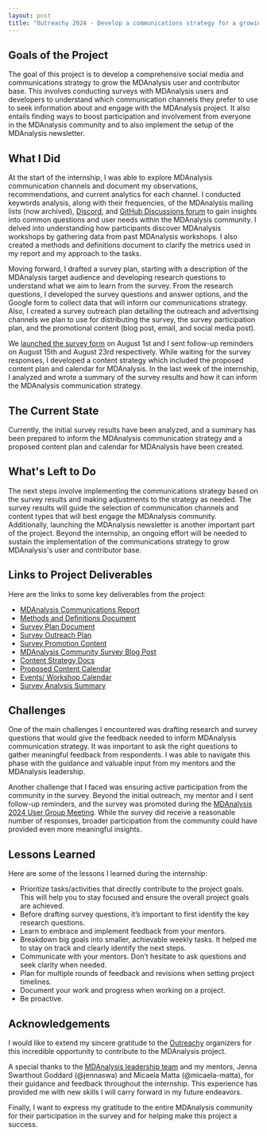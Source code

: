 ```yaml
---
layout: post
title: "Outreachy 2024 - Develop a communications strategy for a growing MDAnalysis user and contributor base"
---
```


## Goals of the Project

The goal of this project is to develop a comprehensive social media and communications strategy to grow the MDAnalysis user and contributor base. This involves conducting surveys with MDAnalysis users and developers to understand which communication channels they prefer to use to seek information about and engage with the MDAnalysis project. It also entails finding ways to boost participation and involvement from everyone in the MDAnalysis community and to also implement the setup of the MDAnalysis newsletter.

## What I Did

At the start of the internship, I was able to explore MDAnalysis communication channels and document my observations, recommendations, and current analytics for each channel. I conducted keywords analysis, along with their frequencies, of the MDAnalysis mailing lists (now archived), [Discord](https://discord.com/channels/807348386012987462/), and [GitHub Discussions forum](https://github.com/MDAnalysis/mdanalysis/discussions) to gain insights into common questions and user needs within the MDAnalysis community. I delved into understanding how participants discover MDAnalysis workshops by gathering data from past MDAnalysis workshops. I also created a methods and definitions document to clarify the metrics used in my report and my approach to the tasks.

Moving forward, I drafted a survey plan, starting with a description of the MDAnalysis target audience and developing research questions to understand what we aim to learn from the survey. From the research questions, I developed the survey questions and answer options, and the Google form to collect data that will inform our communications strategy. Also, I created a survey outreach plan detailing the outreach and advertising channels we plan to use for distributing the survey, the survey participation plan, and the promotional content (blog post, email, and social media post).

We [launched the survey form](https://www.mdanalysis.org/2024/07/31/survey-announcement/) on August 1st and I sent follow-up reminders on August 15th and August 23rd respectively. While waiting for the survey responses, I developed a content strategy which included the proposed content plan and calendar for MDAnalysis. In the last week of the internship, I analyzed and wrote a summary of the survey results and how it can inform the MDAnalysis communication strategy.

## The Current State

Currently, the initial survey results have been analyzed, and a summary has been prepared to inform the MDAnalysis communication strategy and a proposed content plan and calendar for MDAnalysis have been created.

## What's Left to Do

The next steps involve implementing the communications strategy based on the survey results and making adjustments to the strategy as needed. The survey results will guide the selection of communication channels and content types that will best engage the MDAnalysis community. Additionally, launching the MDAnalysis newsletter is another important part of the project. Beyond the internship, an ongoing effort will be needed to sustain the implementation of the communications strategy to grow MDAnalysis's user and contributor base.

## Links to Project Deliverables

Here are the links to some key deliverables from the project:

- [MDAnalysis Communications Report](https://docs.google.com/spreadsheets/d/1ARZxzOBy5MHa1UZfHyozmryDdgkBv_t652JwJ_xY6EU/edit?usp=drive_link)
- [Methods and Definitions Document](https://docs.google.com/document/d/1I-NqeWR2rYfE8KHVm7Xg-Y8JGsIFDWpBYqBlplKsbm4/edit?usp=drive_link)
- [Survey Plan Document](https://docs.google.com/document/d/16aVir2wgamMsHnQ3nHQ5mGCr2GjAnH2qglYxDgoVdas/edit?usp=drive_link)
- [Survey Outreach Plan](https://docs.google.com/spreadsheets/d/1OFVzdHiQ5CQdeFokwJC2Mp10No3SA9vA8SveWOp1rC8/edit?usp=drive_link)
- [Survey Promotion Content](https://docs.google.com/document/d/1SZIDpFcvfh6yN7pfFYm8UGm3DP7I4w-6BGzME8quGqg/edit?usp=drive_link)
- [MDAnalysis Community Survey Blog Post](https://www.mdanalysis.org/2024/07/31/survey-announcement/)
- [Content Strategy Docs](https://docs.google.com/spreadsheets/d/1p53ojMr3knXymFmeCvgPkud3oOREAymmBav2WKmLvMI/edit?usp=drive_link)
- [Proposed Content Calendar](https://docs.google.com/document/d/1qNhPhJjpAVecqy3pEr50AfQDj1MPdeYFjnFA-T6tbwI/edit?usp=sharing)
- [Events/ Workshop Calendar](https://docs.google.com/document/d/1WNOaAmvAy4A51mJo-EgHlxt6ZBDndBJo0M_ddqEQDi8/edit?usp=drive_link)
- [Survey Analysis Summary](https://docs.google.com/document/d/1kHNvyK0khwu4UBd1mU5v7YiyH6tpWpUlS22Ohzg6GfY/edit?usp=sharing)

## Challenges

One of the main challenges I encountered was drafting research and survey questions that would give the feedback needed to inform MDAnalysis communication strategy. It was important to ask the right questions to gather meaningful feedback from respondents. I was able to navigate this phase with the guidance and valuable input from my mentors and the MDAnalysis leadership.

Another challenge that I faced was ensuring active participation from the community in the survey. Beyond the initial outreach, my mentor and I sent follow-up reminders, and the survey was promoted during the [MDAnalysis 2024 User Group Meeting](https://www.mdanalysis.org/pages/ugm2024/). While the survey did receive a reasonable number of responses, broader participation from the community could have provided even more meaningful insights.

## Lessons Learned

Here are some of the lessons I learned during the internship:
- Prioritize tasks/activities that directly contribute to the project goals. This will help you to stay focused and ensure the overall project goals are achieved.
- Before drafting survey questions, it’s important to first identify the key research questions.
- Learn to embrace and implement feedback from your mentors.
- Breakdown big goals into smaller, achievable weekly tasks. It helped me to stay on track and clearly identify the next steps.
- Communicate with your mentors. Don’t hesitate to ask questions and seek clarity when needed.
- Plan for multiple rounds of feedback and revisions when setting project timelines.
- Document your work and progress when working on a project.
- Be proactive.

## Acknowledgements

I would like to extend my sincere gratitude to the [Outreachy](https://www.outreachy.org/) organizers for this incredible opportunity to contribute to the MDAnalysis project.

A special thanks to the [MDAnalysis leadership team](https://www.mdanalysis.org/about/#mdanalysis-core-developers) and my mentors, Jenna Swarthout Goddard (@jennaswa) and Micaela Matta (@micaela-matta), for their guidance and feedback throughout the internship. This experience has provided me with new skills I will carry forward in my future endeavors.

Finally, I want to express my gratitude to the entire MDAnalysis community for their participation in the survey and for helping make this project a success.
